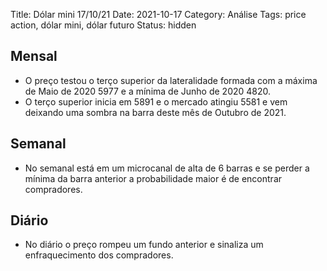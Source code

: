 Title: Dólar mini 17/10/21
Date: 2021-10-17
Category: Análise
Tags: price action, dólar mini, dólar futuro
Status: hidden

## Mensal
* O preço testou o terço superior da lateralidade formada com a máxima de Maio de 2020 5977 e a mínima de Junho de 2020 4820.
* O terço superior inicia em 5891 e o mercado atingiu 5581 e vem deixando uma sombra na barra deste mês de Outubro de 2021.

## Semanal
* No semanal está em um microcanal de alta de 6 barras e se perder a mínima da barra anterior a probabilidade maior é de encontrar compradores.

## Diário
* No diário o preço rompeu um fundo anterior e sinaliza um enfraquecimento dos compradores.
